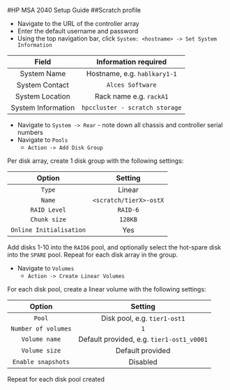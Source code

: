 #HP MSA 2040 Setup Guide
##Scratch profile
* Navigate to the URL of the controller array
* Enter the default username and password
* Using the top navigation bar, click `System: <hostname> -> Set System Information`

Field | Information required
:---: | :---:
System Name | Hostname, e.g. `hablkary1-1`
System Contact | `Alces Software`
System Location | Rack name e.g. `rackA1`
System Information | `hpccluster - scratch storage`

* Navigate to `System -> Rear` - note down all chassis and controller serial numbers
* Navigate to `Pools`
  * `Action -> Add Disk Group`

Per disk array, create 1 disk group with the following settings: 

Option | Setting
:---: | :---: 
`Type` | Linear
`Name` | `<scratch/tierX>-ostX`
`RAID Level` | `RAID-6`
`Chunk size` | `128KB`
`Online Initialisation` | Yes

Add disks 1-10 into the `RAID6` pool, and optionally select the hot-spare disk into the `SPARE` pool. 
Repeat for each disk array in the group. 

* Navigate to `Volumes`
  * `Action -> Create Linear Volumes`

For each disk pool, create a linear volume with the following settings: 

Option | Setting
:---: | :---:
`Pool` | Disk pool, e.g. `tier1-ost1`
`Number of volumes` | `1`
`Volume name` | Default provided, e.g. `tier1-ost1_v0001`
`Volume size` | Default provided
`Enable snapshots` | Disabled

Repeat for each disk pool created


